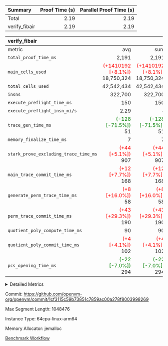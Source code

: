 | Summary | Proof Time (s) | Parallel Proof Time (s) |
|:---|---:|---:|
| Total |  2.19 |  2.19 |
| verify_fibair |  2.19 |  2.19 |


| verify_fibair |||||
|:---|---:|---:|---:|---:|
|metric|avg|sum|max|min|
| `total_proof_time_ms ` |  2,191 |  2,191 |  2,191 |  2,191 |
| `main_cells_used     ` | <span style='color: red'>(+1410192 [+8.1%])</span> 18,750,324 | <span style='color: red'>(+1410192 [+8.1%])</span> 18,750,324 | <span style='color: red'>(+1410192 [+8.1%])</span> 18,750,324 | <span style='color: red'>(+1410192 [+8.1%])</span> 18,750,324 |
| `total_cells_used    ` |  42,542,434 |  42,542,434 |  42,542,434 |  42,542,434 |
| `insns               ` |  322,700 |  322,700 |  322,700 |  322,700 |
| `execute_preflight_time_ms` |  150 |  150 |  150 |  150 |
| `execute_preflight_insn_mi/s` |  2.29 | -          |  2.29 |  2.29 |
| `trace_gen_time_ms   ` | <span style='color: green'>(-128 [-71.5%])</span> 51 | <span style='color: green'>(-128 [-71.5%])</span> 51 | <span style='color: green'>(-128 [-71.5%])</span> 51 | <span style='color: green'>(-128 [-71.5%])</span> 51 |
| `memory_finalize_time_ms` |  7 |  7 |  7 |  7 |
| `stark_prove_excluding_trace_time_ms` | <span style='color: red'>(+44 [+5.1%])</span> 907 | <span style='color: red'>(+44 [+5.1%])</span> 907 | <span style='color: red'>(+44 [+5.1%])</span> 907 | <span style='color: red'>(+44 [+5.1%])</span> 907 |
| `main_trace_commit_time_ms` | <span style='color: red'>(+12 [+7.7%])</span> 168 | <span style='color: red'>(+12 [+7.7%])</span> 168 | <span style='color: red'>(+12 [+7.7%])</span> 168 | <span style='color: red'>(+12 [+7.7%])</span> 168 |
| `generate_perm_trace_time_ms` | <span style='color: red'>(+8 [+16.0%])</span> 58 | <span style='color: red'>(+8 [+16.0%])</span> 58 | <span style='color: red'>(+8 [+16.0%])</span> 58 | <span style='color: red'>(+8 [+16.0%])</span> 58 |
| `perm_trace_commit_time_ms` | <span style='color: red'>(+43 [+29.3%])</span> 190 | <span style='color: red'>(+43 [+29.3%])</span> 190 | <span style='color: red'>(+43 [+29.3%])</span> 190 | <span style='color: red'>(+43 [+29.3%])</span> 190 |
| `quotient_poly_compute_time_ms` |  90 |  90 |  90 |  90 |
| `quotient_poly_commit_time_ms` | <span style='color: red'>(+4 [+4.1%])</span> 102 | <span style='color: red'>(+4 [+4.1%])</span> 102 | <span style='color: red'>(+4 [+4.1%])</span> 102 | <span style='color: red'>(+4 [+4.1%])</span> 102 |
| `pcs_opening_time_ms ` | <span style='color: green'>(-22 [-7.0%])</span> 294 | <span style='color: green'>(-22 [-7.0%])</span> 294 | <span style='color: green'>(-22 [-7.0%])</span> 294 | <span style='color: green'>(-22 [-7.0%])</span> 294 |



<details>
<summary>Detailed Metrics</summary>

|  | verify_program_compile_ms | total_cells | stark_prove_excluding_trace_time_ms | quotient_poly_compute_time_ms | quotient_poly_commit_time_ms | perm_trace_commit_time_ms | pcs_opening_time_ms | main_trace_commit_time_ms | app proof_time_ms |
| --- | --- | --- | --- | --- | --- | --- | --- | --- |
|  | 7 | 65,536 | 40 | 1 | 6 | 0 | 23 | 7 | 2,191 | 

| air_name | rows | quotient_deg | main_cols | interactions | constraints | cells |
| --- | --- | --- | --- | --- | --- | --- |
| AccessAdapterAir<2> |  | 2 |  | 5 | 12 |  | 
| AccessAdapterAir<4> |  | 2 |  | 5 | 12 |  | 
| AccessAdapterAir<8> |  | 2 |  | 5 | 12 |  | 
| FibonacciAir | 32,768 | 1 | 2 |  | 5 | 65,536 | 
| FriReducedOpeningAir |  | 2 |  | 39 | 71 |  | 
| JalRangeCheckAir |  | 2 |  | 9 | 14 |  | 
| NativePoseidon2Air<BabyBearParameters>, 1> |  | 2 |  | 136 | 572 |  | 
| PhantomAir |  | 2 |  | 3 | 5 |  | 
| ProgramAir |  | 1 |  | 1 | 4 |  | 
| VariableRangeCheckerAir |  | 1 |  | 1 | 4 |  | 
| VmAirWrapper<AluNativeAdapterAir, FieldArithmeticCoreAir> |  | 2 |  | 15 | 27 |  | 
| VmAirWrapper<BranchNativeAdapterAir, BranchEqualCoreAir<1> |  | 2 |  | 11 | 25 |  | 
| VmAirWrapper<NativeAdapterAir<2, 0>, PublicValuesCoreAir> |  | 2 |  | 11 | 29 |  | 
| VmAirWrapper<NativeLoadStoreAdapterAir<1>, NativeLoadStoreCoreAir<1> |  | 2 |  | 15 | 20 |  | 
| VmAirWrapper<NativeLoadStoreAdapterAir<4>, NativeLoadStoreCoreAir<4> |  | 2 |  | 15 | 20 |  | 
| VmAirWrapper<NativeVectorizedAdapterAir<4>, FieldExtensionCoreAir> |  | 2 |  | 15 | 27 |  | 
| VmConnectorAir |  | 2 |  | 5 | 11 |  | 
| VolatileBoundaryAir |  | 2 |  | 7 | 19 |  | 

| group | trace_gen_time_ms | total_proof_time_ms | total_cells_used | total_cells | system_trace_gen_time_ms | stark_prove_excluding_trace_time_ms | single_trace_gen_time_ms | quotient_poly_compute_time_ms | quotient_poly_commit_time_ms | perm_trace_commit_time_ms | pcs_opening_time_ms | memory_finalize_time_ms | main_trace_commit_time_ms | main_cells_used | insns | generate_perm_trace_time_ms | fri.log_blowup | execute_preflight_time_ms | execute_preflight_insn_mi/s |
| --- | --- | --- | --- | --- | --- | --- | --- | --- | --- | --- | --- | --- | --- | --- | --- | --- | --- | --- | --- |
| verify_fibair | 51 | 2,191 | 42,542,434 | 62,474,410 | 51 | 907 | 0 | 90 | 102 | 190 | 294 | 7 | 168 | 18,750,324 | 322,700 | 58 | 1 | 150 | 2.29 | 

| group | air_name | rows | prep_cols | perm_cols | main_cols | cells |
| --- | --- | --- | --- | --- | --- | --- |
| verify_fibair | AccessAdapterAir<2> | 131,072 |  | 16 | 11 | 3,538,944 | 
| verify_fibair | AccessAdapterAir<4> | 65,536 |  | 16 | 13 | 1,900,544 | 
| verify_fibair | AccessAdapterAir<8> | 128 |  | 16 | 17 | 4,224 | 
| verify_fibair | FriReducedOpeningAir | 2,048 |  | 84 | 27 | 227,328 | 
| verify_fibair | JalRangeCheckAir | 32,768 |  | 28 | 12 | 1,310,720 | 
| verify_fibair | NativePoseidon2Air<BabyBearParameters>, 1> | 32,768 |  | 312 | 398 | 23,265,280 | 
| verify_fibair | PhantomAir | 16,384 |  | 12 | 6 | 294,912 | 
| verify_fibair | ProgramAir | 8,192 |  | 8 | 10 | 147,456 | 
| verify_fibair | VariableRangeCheckerAir | 262,144 | 2 | 8 | 1 | 2,359,296 | 
| verify_fibair | VmAirWrapper<AluNativeAdapterAir, FieldArithmeticCoreAir> | 262,144 |  | 36 | 29 | 17,039,360 | 
| verify_fibair | VmAirWrapper<BranchNativeAdapterAir, BranchEqualCoreAir<1> | 32,768 |  | 28 | 23 | 1,671,168 | 
| verify_fibair | VmAirWrapper<NativeLoadStoreAdapterAir<1>, NativeLoadStoreCoreAir<1> | 65,536 |  | 40 | 21 | 3,997,696 | 
| verify_fibair | VmAirWrapper<NativeLoadStoreAdapterAir<4>, NativeLoadStoreCoreAir<4> | 32,768 |  | 40 | 27 | 2,195,456 | 
| verify_fibair | VmAirWrapper<NativeVectorizedAdapterAir<4>, FieldExtensionCoreAir> | 32,768 |  | 36 | 38 | 2,424,832 | 
| verify_fibair | VmConnectorAir | 2 | 1 | 16 | 5 | 42 | 
| verify_fibair | VolatileBoundaryAir | 65,536 |  | 20 | 12 | 2,097,152 | 

| group | trace_height_constraint | weighted_sum | threshold |
| --- | --- | --- | --- |
| verify_fibair | 0 | 1,085,444 | 2,013,265,921 | 
| verify_fibair | 1 | 5,411,200 | 2,013,265,921 | 
| verify_fibair | 2 | 542,722 | 2,013,265,921 | 
| verify_fibair | 3 | 5,476,612 | 2,013,265,921 | 
| verify_fibair | 4 | 65,536 | 2,013,265,921 | 
| verify_fibair | 5 | 12,851,850 | 2,013,265,921 | 

| trace_height_constraint | threshold |
| --- | --- |
| 0 | 2,013,265,921 | 

</details>


Commit: https://github.com/openvm-org/openvm/commit/1cf3115c59b73851c7859ac00a278f8003998269

Max Segment Length: 1048476

Instance Type: 64cpu-linux-arm64

Memory Allocator: jemalloc

[Benchmark Workflow](https://github.com/openvm-org/openvm/actions/runs/16894760217)
